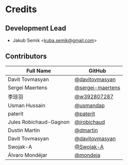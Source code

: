 # Credits

## Development Lead

  - Jakub Semik \<<kuba.semik@gmail.com>\>

## Contributors

| Full Name | GitHub |
| ------ | ------ |
| Davit Tovmasyan | [@davitovmasyan]( https://github.com/davitovmasyan ) |
| Sergei Maertens | [@sergei-maertens]( https://github.com/sergei-maertens ) |
| 李琼羽 | [@w392807287]( https://github.com/w392807287 ) |
| Usman Hussain | [@usmandap]( https://github.com/usmandap ) |
| paterit | [@paterit]( https://github.com/paterit ) |
| Jules Robichaud-Gagnon | [@jrobichaud]( https://github.com/jrobichaud ) |
| Dustin Martin | [@dmartin]( https://github.com/dmartin ) |
| Davit Tovmasyan | [@davitovmasyan]( https://github.com/davitovmasyan ) |
| Swojak-A | [@Swojak-A]( https://github.com/Swojak-A ) |
| Álvaro Mondéjar | [@mondeja]( https://github.com/mondeja ) |
